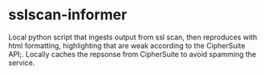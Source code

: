 # sslscan-informer
Local python script that ingests output from ssl scan, then reproduces with html formatting, highlighting that are weak according to the CipherSuite API;. Locally caches the repsonse from CipherSuite to avoid spamming the service.
